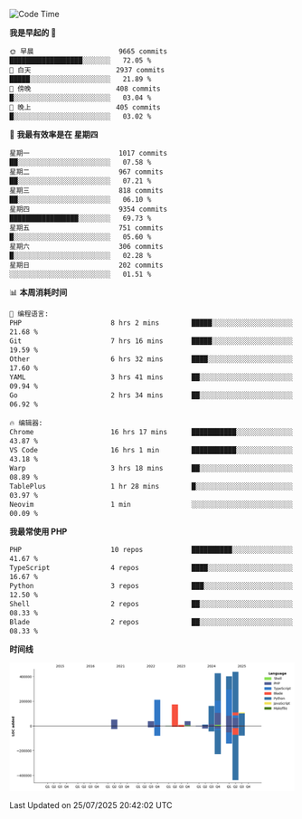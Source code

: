<!--START_SECTION:waka-->
![Code Time](http://img.shields.io/badge/Code%20Time-3%2C887%20hrs%2013%20mins-blue)

**我是早起的 🐤** 

```text
🌞 早晨                     9665 commits        ██████████████████░░░░░░░   72.05 % 
🌆 白天                     2937 commits        █████░░░░░░░░░░░░░░░░░░░░   21.89 % 
🌃 傍晚                     408 commits         █░░░░░░░░░░░░░░░░░░░░░░░░   03.04 % 
🌙 晚上                     405 commits         █░░░░░░░░░░░░░░░░░░░░░░░░   03.02 % 
```
📅 **我最有效率是在 星期四** 

```text
星期一                      1017 commits        ██░░░░░░░░░░░░░░░░░░░░░░░   07.58 % 
星期二                      967 commits         ██░░░░░░░░░░░░░░░░░░░░░░░   07.21 % 
星期三                      818 commits         ██░░░░░░░░░░░░░░░░░░░░░░░   06.10 % 
星期四                      9354 commits        █████████████████░░░░░░░░   69.73 % 
星期五                      751 commits         █░░░░░░░░░░░░░░░░░░░░░░░░   05.60 % 
星期六                      306 commits         █░░░░░░░░░░░░░░░░░░░░░░░░   02.28 % 
星期日                      202 commits         ░░░░░░░░░░░░░░░░░░░░░░░░░   01.51 % 
```


📊 **本周消耗时间** 

```text
💬 编程语言: 
PHP                      8 hrs 2 mins        █████░░░░░░░░░░░░░░░░░░░░   21.68 % 
Git                      7 hrs 16 mins       █████░░░░░░░░░░░░░░░░░░░░   19.59 % 
Other                    6 hrs 32 mins       ████░░░░░░░░░░░░░░░░░░░░░   17.60 % 
YAML                     3 hrs 41 mins       ██░░░░░░░░░░░░░░░░░░░░░░░   09.94 % 
Go                       2 hrs 34 mins       ██░░░░░░░░░░░░░░░░░░░░░░░   06.92 % 

🔥 编辑器: 
Chrome                   16 hrs 17 mins      ███████████░░░░░░░░░░░░░░   43.87 % 
VS Code                  16 hrs 1 min        ███████████░░░░░░░░░░░░░░   43.18 % 
Warp                     3 hrs 18 mins       ██░░░░░░░░░░░░░░░░░░░░░░░   08.89 % 
TablePlus                1 hr 28 mins        █░░░░░░░░░░░░░░░░░░░░░░░░   03.97 % 
Neovim                   1 min               ░░░░░░░░░░░░░░░░░░░░░░░░░   00.09 % 
```

**我最常使用 PHP** 

```text
PHP                      10 repos            ██████████░░░░░░░░░░░░░░░   41.67 % 
TypeScript               4 repos             ████░░░░░░░░░░░░░░░░░░░░░   16.67 % 
Python                   3 repos             ███░░░░░░░░░░░░░░░░░░░░░░   12.50 % 
Shell                    2 repos             ██░░░░░░░░░░░░░░░░░░░░░░░   08.33 % 
Blade                    2 repos             ██░░░░░░░░░░░░░░░░░░░░░░░   08.33 % 
```



**时间线**

![Lines of Code chart](https://raw.githubusercontent.com/abrahamgreyson/abrahamgreyson/main/assets/bar_graph.png)


 Last Updated on 25/07/2025 20:42:02 UTC
<!--END_SECTION:waka-->
